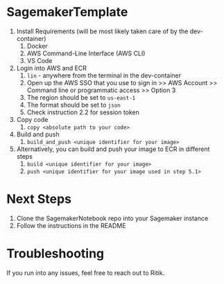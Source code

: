 # SagemakerTemplate

1. Install Requirements (will be most likely taken care of by the dev-container)
   1. Docker
   2. AWS Command-Line Interface (AWS CLI)
   3. VS Code
2. Login into AWS and ECR
   1. `lin` - anywhere from the terminal in the dev-container
   2. Open up the AWS SSO that you use to sign in >> AWS Account >> Command line or programmatic access >> Option 3
   3. The region should be set to `us-east-1`
   4. The format should be set to `json`
   5. Check instruction 2.2 for session token
3. Copy code
   1. `copy <absolute path to your code>`
4. Build and push
   1. `build_and_push <unique identifier for your image>`
5. Alternatively, you can build and push your image to ECR in different steps
   1. `build <unique identifier for your image>`
   2. `push <unique identifier for your image used in step 5.1>`

# Next Steps

1. Clone the SagemakerNotebook repo into your Sagemaker instance
2. Follow the instructions in the README

# Troubleshooting

If you run into any issues, feel free to reach out to Ritik. 